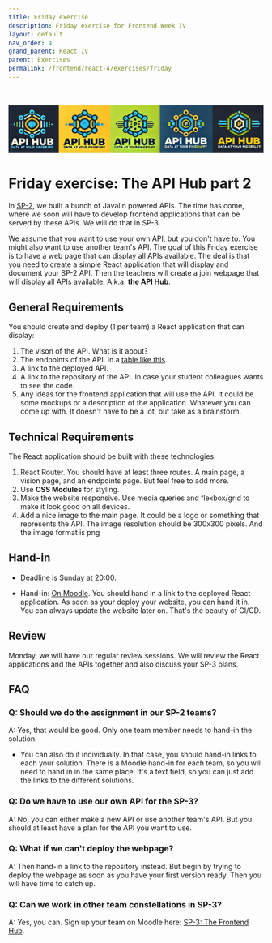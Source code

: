 ```yaml
---
title: Friday exercise
description: Friday exercise for Frontend Week IV
layout: default
nav_order: 4
grand_parent: React IV
parent: Exercises
permalink: /frontend/react-4/exercises/friday
---
```


<br/><br/>
![API Hub logo](./images/api_hub_logo_banner.png)

# Friday exercise: The API Hub part 2

In [SP-2](../../../projects/sp-2-api-hub/), we built a bunch of Javalin powered APIs. The time has come, where we soon will have to develop frontend applications that can be served by these APIs. We will do that in SP-3.

We assume that you want to use your own API, but you don't have to. You might also want to use another team's API. The goal of this Friday exercise is to have a web page that can display all APIs available. The deal is that you need to create a simple React application that will display and document your SP-2 API. Then the teachers will create a join webpage that will display all APIs available. A.k.a. **the API Hub**.

## General Requirements

You should create and deploy (1 per team) a React application that can display:

1. The vison of the API. What is it about?
2. The endpoints of the API. In a [table like this](../../../toolbox/rest/api_documentation.md).
3. A link to the deployed API.
4. A link to the repository of the API. In case your student colleagues wants to see the code.
5. Any ideas for the frontend application that will use the API. It could be some mockups or a description of the application. Whatever you can come up with. It doesn't have to be a lot, but take as a brainstorm.

## Technical Requirements

The React application should be built with these technologies:

1. React Router. You should have at least three routes. A main page, a vision page, and an endpoints page. But feel free to add more.
2. Use **CSS Modules** for styling.
3. Make the website responsive. Use media queries and flexbox/grid to make it look good on all devices.
4. Add a nice image to the main page. It could be a logo or something that represents the API. The image resolution should be 300x300 pixels. And the image format is png

## Hand-in

- Deadline is Sunday at 20:00.

- Hand-in: [On Moodle](https://cphbusiness.mrooms.net/mod/assign/view.php?id=752287). You should hand in a link to the deployed React application. As soon as your deploy your website, you can hand it in. You can always update the website later on. That's the beauty of CI/CD.

## Review

Monday, we will have our regular review sessions. We will review the React applications and the APIs together and also discuss your SP-3 plans.

## FAQ

### Q: Should we do the assignment in our SP-2 teams?

A: Yes, that would be good. Only one team member needs to hand-in the solution.

- You can also do it individually. In that case, you should hand-in links to each your solution. There is a Moodle hand-in for each team, so you will need to hand in in the same place. It's a text field, so you can just add the links to the different solutions.

### Q: Do we have to use our own API for the SP-3?

A: No, you can either make a new API or use another team's API. But you should at least have a plan for the API you want to use.

### Q: What if we can't deploy the webpage?

A: Then hand-in a link to the repository instead. But begin by trying to deploy the webpage as soon as you have your first version ready. Then you will have time to catch up.

### Q: Can we work in other team constellations in SP-3?

A: Yes, you can. Sign up your team on Moodle here: [SP-3: The Frontend Hub](https://cphbusiness.mrooms.net/mod/choicegroup/view.php?id=752290).
